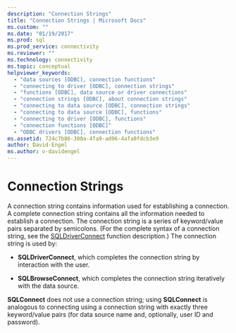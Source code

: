 ```yaml
---
description: "Connection Strings"
title: "Connection Strings | Microsoft Docs"
ms.custom: ""
ms.date: "01/19/2017"
ms.prod: sql
ms.prod_service: connectivity
ms.reviewer: ""
ms.technology: connectivity
ms.topic: conceptual
helpviewer_keywords: 
  - "data sources [ODBC], connection functions"
  - "connecting to driver [ODBC], connection strings"
  - "functions [ODBC], data source or driver connections"
  - "connection strings [ODBC], about connection strings"
  - "connecting to data source [ODBC], connection strings"
  - "connecting to data source [ODBC], functions"
  - "connecting to driver [ODBC], functions"
  - "connection functions [ODBC]"
  - "ODBC drivers [ODBC], connection functions"
ms.assetid: 724c7b86-300a-4fa9-ad96-4afa0fdcb3e9
author: David-Engel
ms.author: v-davidengel
---
```

# Connection Strings
A connection string contains information used for establishing a connection. A complete connection string contains all the information needed to establish a connection. The connection string is a series of keyword/value pairs separated by semicolons. (For the complete syntax of a connection string, see the [SQLDriverConnect](../../../odbc/reference/syntax/sqldriverconnect-function.md) function description.) The connection string is used by:  
  
-   **SQLDriverConnect**, which completes the connection string by interaction with the user.  
  
-   **SQLBrowseConnect**, which completes the connection string iteratively with the data source.  
  
 **SQLConnect** does not use a connection string; using **SQLConnect** is analogous to connecting using a connection string with exactly three keyword/value pairs (for data source name and, optionally, user ID and password).

